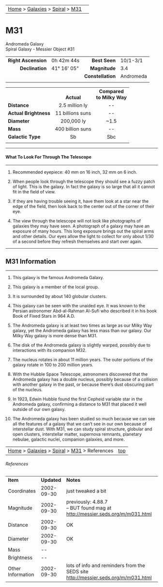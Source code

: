 <script src="/js/whatsup.js"></script>
<script type="text/javascript">
	var objectName ="M31"
	var objectDesc ="Andromeda<br/>Spiral Galaxy<br/>in the Constellation<br/>Andromeda"
	var objectImage="m31.jpg"
</script>

|    |    |
|:---|---:|
|[Home](/notes/#object-notes) > [Galaxies](/notes/#galaxies) > [Spiral](../!spiral-galaxy-info) > [M31](#m31)| <div id=whatsup></div> |

# M31
Andromeda Galaxy<br/>
Spiral Galaxy - Messier Object #31

|   |   |   |   |
|--:|:--|--:|:--|
|**Right Ascension**|0h 42m 44s|**Best Seen**|10/1-3/1|
|**Declination**|41&deg; 16' 05"	|**Magnitude**|3.4|
|   |   |**Constellation**|Andromeda|
|   |   |   |   |

|  |  |  |
|---|:--:|:--:|
|  |<br/>**Actual**|**Compared<br/>to Milky Way**|
|**Distance**|2.5 million ly|--|
|**Actual Brightness**|11 billions suns|--|
|**Diameter**|200,000 ly|~1.5|
|**Mass**|400 billion suns|--|
|**Galactic Type**|Sb|Sbc|
|  |  |  |

---
#### What To Look For Through The Telescope
---

1.	Recommended eyepiece: 40 mm on 16 inch, 32 mm on 6 inch.

2.	When people look through the telescope they should see a fuzzy patch of light.    This is the galaxy.  In fact the galaxy is so large that all it cannot fit in the field of view.
   
3.	If they are having trouble seeing it, have them look at a star near the edge of the field, then look back to the center out of the corner of their eye.
   
4.	The view through the telescope will not look like photographs of galaxies they may have seen.  A photograph of a galaxy may have an exposure of many hours.  This long exposure brings out the spiral arms and other details.  Our eyes allow the light to collect for only about 1/30 of a second before they refresh themselves and start over again.

---
## M31 Information
---

1.	This galaxy is the famous Andromeda Galaxy.

2.	This galaxy is a member of the local group.

3.	It is surrounded by about 140 globular clusters.

4.	This galaxy can be seen with the unaided eye.  It was known to the Persian astronomer Abd-al-Rahman Al-Sufi who described it in his book Book of Fixed Stars in 964 A.D.

5.	The Andromeda galaxy is at least two times as large as our Milky Way galaxy, yet the Andromeda galaxy has less mass than our galaxy.  Our Milky Way galaxy is more dense than M31.

6.	The disk of the Andromeda galaxy is slightly warped, possibly due to interactions  with its companion M32.

7.	The nucleus rotates in about 11 million years.  The outer portions of the galaxy rotate in 100 to 200 million years.

8.	With the Hubble Space Telescope, astronomers discovered that the Andromeda galaxy has a double nucleus, possibly because of a collision with another galaxy in the past, or because there’s dust obscuring part of the nucleus.

9.	In 1923, Edwin Hubble found the first Cepheid variable star in the Andromeda galaxy, confirming a distance to M31 that placed it well outside of our own galaxy.

10.	The Andromeda galaxy has been studied so much because we can see all the features of a galaxy that we can’t see in our own because of interstellar dust.  With M31, we can study spiral structure, globular and open clusters, interstellar matter, supernova remnants, planetary nebulae, galactic nuclei, companion galaxies, and more.

|    |    |
|:---|---:|
|[Home](/notes/#object-notes) > [Galaxies](/notes/#galaxies) > [Spiral](../!spiral-galaxy-info) > [M31](#m31) > References|[top](#m31)|

###### References
|   |   |   |
|---|---|---|
|**Item**|**Updated**|**Notes**|
|Coordinates|2002-09-30|just tweaked a bit|
|Magnitude|2002-09-30|previously: 4.88.7<br/>– BUT found mag at<br/> <http://messier.seds.org/m/m031.html>|
|Distance|2002-09-30|OK|
|Diameter|2002-09-30|OK|
|Mass|--|  |	
|Brightness|--|  |
|Other Information|2002-09-30|lots of info and reminders from the SEDS site <http://messier.seds.org/m/m031.html>|
